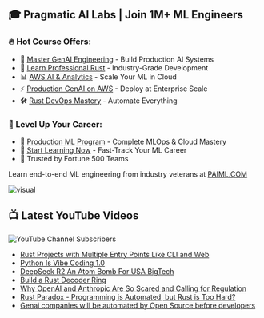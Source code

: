 ## 🎓 Pragmatic AI Labs | Join 1M+ ML Engineers

### 🔥 Hot Course Offers:
* 🤖 [Master GenAI Engineering](https://ds500.paiml.com/learn/course/0bbb5/) - Build Production AI Systems
* 🦀 [Learn Professional Rust](https://ds500.paiml.com/learn/course/g6u1k/) - Industry-Grade Development
* 📊 [AWS AI & Analytics](https://ds500.paiml.com/learn/course/31si1/) - Scale Your ML in Cloud
* ⚡ [Production GenAI on AWS](https://ds500.paiml.com/learn/course/ehks1/) - Deploy at Enterprise Scale
* 🛠️ [Rust DevOps Mastery](https://ds500.paiml.com/learn/course/ex8eu/) - Automate Everything

### 🚀 Level Up Your Career:
* 💼 [Production ML Program](https://paiml.com) - Complete MLOps & Cloud Mastery
* 🎯 [Start Learning Now](https://ds500.paiml.com) - Fast-Track Your ML Career
* 🏢 Trusted by Fortune 500 Teams

Learn end-to-end ML engineering from industry veterans at [PAIML.COM](https://paiml.com)

![visual](https://noahgift.com/img/noah_gift_visual_resume.jpg)


## 📺 Latest YouTube Videos

![YouTube Channel Subscribers](https://img.shields.io/youtube/channel/subscribers/UCNDfiL0D1LUeKWAkRE1xO5Q?label=YouTube%20Subscribers&style=social)

<!-- YOUTUBE-VIDEOS-LIST:START -->
- [Rust Projects with Multiple Entry Points Like CLI and Web](https://www.youtube.com/watch?v=xnAqZcvuEA0)
- [Python Is Vibe Coding 1.0](https://www.youtube.com/watch?v=Ar3q8G-E0y8)
- [DeepSeek R2 An Atom Bomb For USA BigTech](https://www.youtube.com/watch?v=OqJ0-sK6sgU)
- [Build a Rust Decoder Ring](https://www.youtube.com/watch?v=4PJKUFkfOSQ)
- [Why OpenAI and Anthropic Are So Scared and Calling for Regulation](https://www.youtube.com/watch?v=IuDqjceeolk)
- [Rust Paradox - Programming is Automated, but Rust is Too Hard?](https://www.youtube.com/watch?v=lICPw05whqU)
- [Genai companies will be automated by Open Source before developers](https://www.youtube.com/watch?v=UJvQyW5UDTE)
<!-- YOUTUBE-VIDEOS-LIST:END -->

